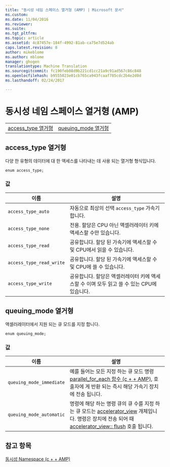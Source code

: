 ```yaml
---
title: "동시성 네임 스페이스 열거형 (AMP) | Microsoft 문서"
ms.custom: 
ms.date: 11/04/2016
ms.reviewer: 
ms.suite: 
ms.tgt_pltfrm: 
ms.topic: article
ms.assetid: 4c87457e-184f-4992-81ab-ca75e7d524ab
caps.latest.revision: 8
author: mikeblome
ms.author: mblome
manager: ghogen
translationtype: Machine Translation
ms.sourcegitcommit: fc190feb08d9b221cd1cc21a9c91ad567c86c848
ms.openlocfilehash: b9555023e01cb765ca943fcaaf785cdc2b4e2d0d
ms.lasthandoff: 02/24/2017

---
```

# <a name="concurrency-namespace-enums-amp"></a>동시성 네임 스페이스 열거형 (AMP)
|||  
|-|-|  
|[access_type 열거형](#access_type)|[queuing_mode 열거형](#queuing_mode)|  
  
##  <a name="a-nameaccesstypea--accesstype-enumeration"></a><a name="access_type"></a>access_type 열거형  
 다양 한 유형의 데이터에 대 한 액세스를 나타내는 데 사용 되는 열거형 형식입니다.  
  
```  
enum access_type;  
```  
### <a name="values"></a>값  
  
|이름|설명|  
|----------|-----------------|  
|`access_type_auto`|자동으로 최상의 선택 `access_type` 가속기 합니다.|  
|`access_type_none`|전용. 할당은 CPU 아닌 액셀러레이터 키에 액세스할 수만 있습니다.|  
|`access_type_read`|공유합니다. 할당 된 가속기에 액세스할 수 및 CPU에서 읽을 수 있습니다.|  
|`access_type_read_write`|공유합니다. 할당 된 가속기에 액세스할 수 및 CPU에 쓸 수 있습니다.|  
|`access_type_write`|공유합니다. 할당은 액셀러레이터 키에 액세스할 수 이며 모두 읽고 쓸 수 있는 CPU에 있습니다.|  

  
##  <a name="a-namequeuingmodea--queuingmode-enumeration"></a><a name="queuing_mode"></a>queuing_mode 열거형  
 액셀러레이터에서 지원 되는 큐 모드를 지정 합니다.  
  
```  
enum queuing_mode;  
``` 
### <a name="values"></a>값  
  
|이름|설명|  
|----------|-----------------|  
|`queuing_mode_immediate`|예를 들어는 모든 지정 하는 큐 모드 명령 [parallel_for_each 함수 (c + + AMP)](concurrency-namespace-functions-amp.md#parallel_for_each), 호출자에 게 반환 되는 즉시 해당 가속기 장치에 전송 됩니다.|  
|`queuing_mode_automatic`|명령에 해당 하는 명령 큐의 큐 수를 지정 하는 큐 모드는 [accelerator_view](accelerator-view-class.md) 개체입니다. 명령은 장치에 전송 되어 때 [accelerator_view:: flush](accelerator-view-class.md#flush) 호출 됩니다.|   
  
## <a name="see-also"></a>참고 항목  
 [동시성 Namespace (c + + AMP)](concurrency-namespace-cpp-amp.md)

